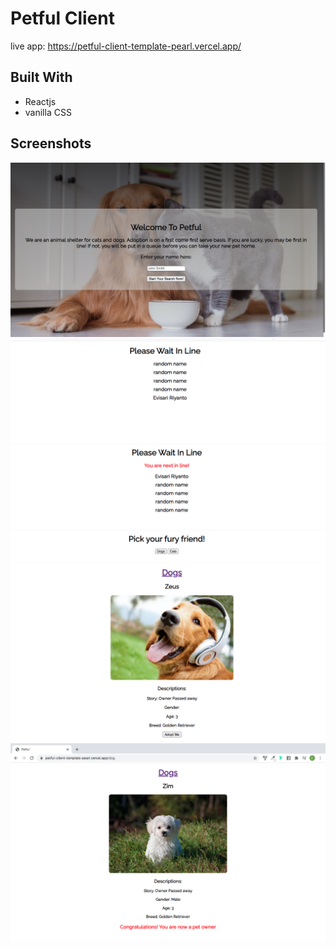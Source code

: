 # Petful Client

live app: https://petful-client-template-pearl.vercel.app/

## Built With

- Reactjs
- vanilla CSS

## Screenshots

![home_page](./src/images/home.png)
![line_page](./src/images/line.png)
![top_of_the_line](./src/images/top-of-the-line.png)
![adoption_page](./src/images/adoptionpage.png)
![dog_page](./src/images/dog-page.png)
![confirmation_page](./src/images/confirmation.png)
